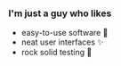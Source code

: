 ### I'm just a guy who likes
- easy-to-use software 🤖
- neat user interfaces ✨
- rock solid testing 🦾
